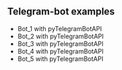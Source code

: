 ## Telegram-bot examples

- Bot_1 with pyTelegramBotAPI
- Bot_2 with pyTelegramBotAPI
- Bot_3 with pyTelegramBotAPI
- Bot_4 with pyTelegramBotAPI
- Bot_5 with pyTelegramBotAPI